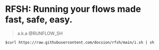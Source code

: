 # RFSH: Running your flows made fast, safe, easy.
> a.k.a @RUNFLOW_SH

```
$curl https://raw.githubusercontent.com/docsion/rfsh/main/i.sh | sh
```
